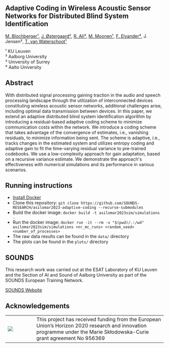 ## Adaptive Coding in Wireless Acoustic Sensor Networks for Distributed Blind System Identification

[M. Blochberger¹](https://orcid.org/0000-0001-7331-7162), [J.
Østergaard²](https://orcid.org/0000-0002-3724-6114), [R.
Ali³](https://orcid.org/0000-0001-7826-1030), [M.
Moonen¹](https://orcid.org/0000-0003-4461-0073), [F.
Elvander⁴](https://orcid.org/0000-0003-1857-2173), J. Jensen², [T. van
Waterschoot¹](https://orcid.org/0000-0002-6323-7350)
    
¹ KU Leuven  
² Aalborg University  
³ University of Surrey  
⁴ Aalto University  

## Abstract
With distributed signal processing gaining traction in the audio and speech processing
landscape through the utilization of interconnected devices constituting wireless acoustic
sensor networks, additional challenges arise, including optimal data transmission between
devices. In this paper, we extend an adaptive distributed blind system identification
algorithm by introducing a residual-based adaptive coding scheme to minimize communication
costs within the network.  We introduce a coding scheme that takes advantage of the
convergence of estimates, i.e., vanishing residuals, to minimize information being sent.
The scheme is adaptive, i.e., tracks changes in the estimated system and utilizes entropy
coding and adaptive gain to fit the time-varying residual variance to pre-trained
codebooks. We use a low-complexity approach for gain adaptation, based on a recursive
variance estimate. We demonstrate the approach's effectiveness with numerical simulations
and its performance in various scenarios.  

## Running instructions

- [Install Docker](https://www.docker.com/)
- Clone this repository: `git clone https://github.com/SOUNDS-RESEARCH/asilomar2023-adaptive-coding --recurse-submodules`
- Build the docker image: `docker build -t asilomar2023sim/simulations .`
- Run the docker image: `docker run -it --rm -v "$(pwd)/.:/wd" asilomar2023sim/simulations <nr_mc_runs> <random_seed> <number_of_processes>`
- The raw data results can be found in the `data/` directory
- The plots can be found in the `plots/` directory

## SOUNDS
This research work was carried out at the ESAT Laboratory of KU Leuven and the Section of AI and Sound of Aalborg University as part of the SOUNDS European Training Network.

[SOUNDS Website](https://www.sounds-etn.eu/)

## Acknowledgements
<table>
    <tr>
        <td width="75">
        <img src="https://www.sounds-etn.eu/wp-content/uploads/2021/01/Screenshot-2021-01-07-at-16.50.22-600x400.png"  align="left"/>
        </td>
        <td>
        This project has received funding from the European Union’s Horizon 2020 research and innovation programme under the Marie Skłodowska-Curie grant agreement No 956369
        </td>
    </tr>
</table>
